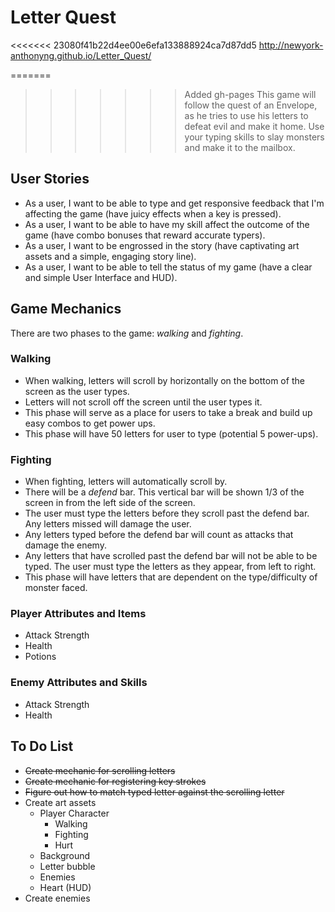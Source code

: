 # Letter Quest

<<<<<<< 23080f41b22d4ee00e6efa133888924ca7d87dd5
http://newyork-anthonyng.github.io/Letter_Quest/

=======
>>>>>>> Added gh-pages
This game will follow the quest of an Envelope, as he tries to use his letters to defeat evil and make it home. Use your typing skills to slay monsters and make it to the mailbox.

## User Stories
* As a user, I want to be able to type and get responsive feedback that I'm affecting the game (have juicy effects when a key is pressed).
* As a user, I want to be able to have my skill affect the outcome of the game (have combo bonuses that reward accurate typers).
* As a user, I want to be engrossed in the story (have captivating art assets and a simple, engaging story line).
* As a user, I want to be able to tell the status of my game (have a clear and simple User Interface and HUD).

## Game Mechanics
There are two phases to the game: *walking* and *fighting*.

### Walking
* When walking, letters will scroll by horizontally on the bottom of the screen as the user types.
* Letters will not scroll off the screen until the user types it.
* This phase will serve as a place for users to take a break and build up easy combos to get power ups.
* This phase will have 50 letters for user to type (potential 5 power-ups).

### Fighting
* When fighting, letters will automatically scroll by.
* There will be a *defend* bar. This vertical bar will be shown 1/3 of the screen in from the left side of the screen.
* The user must type the letters before they scroll past the defend bar. Any letters missed will damage the user.
* Any letters typed before the defend bar will count as attacks that damage the enemy.
* Any letters that have scrolled past the defend bar will not be able to be typed. The user must type the letters as they appear, from left to right.
* This phase will have letters that are dependent on the type/difficulty of monster faced.

### Player Attributes and Items
* Attack Strength
* Health
* Potions

### Enemy Attributes and Skills
* Attack Strength
* Health

## To Do List
* ~~Create mechanic for scrolling letters~~
* ~~Create mechanic for registering key strokes~~
* ~~Figure out how to match typed letter against the scrolling letter~~
* Create art assets
    * Player Character
        * Walking
        * Fighting
        * Hurt
    * Background
    * Letter bubble
    * Enemies
    * Heart (HUD)
* Create enemies
